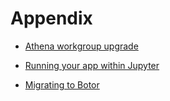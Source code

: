 # Appendix

* [Athena workgroup upgrade](athena.html)

* [Running your app within Jupyter](dash.html)

* [Migrating to Botor](botor.html)
